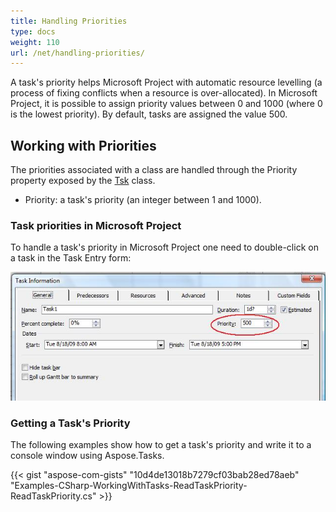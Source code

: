 ```yaml
---
title: Handling Priorities
type: docs
weight: 110
url: /net/handling-priorities/
---
```


A task's priority helps Microsoft Project with automatic resource levelling (a process of fixing conflicts when a resource is over-allocated). In Microsoft Project, it is possible to assign priority values between 0 and 1000 (where 0 is the lowest priority). By default, tasks are assigned the value 500.

## **Working with Priorities**
The priorities associated with a class are handled through the Priority property exposed by the [Tsk](https://apireference.aspose.com/tasks/net/aspose.tasks/tsk) class.

- Priority: a task's priority (an integer between 1 and 1000).

### **Task priorities in Microsoft Project**
To handle a task's priority in Microsoft Project one need to double-click on a task in the Task Entry form:

![handling the task priority](handling-priorities_1.png)

### **Getting a Task's Priority**
The following examples show how to get a task's priority and write it to a console window using Aspose.Tasks.

{{< gist "aspose-com-gists" "10d4de13018b7279cf03bab28ed78aeb" "Examples-CSharp-WorkingWithTasks-ReadTaskPriority-ReadTaskPriority.cs" >}}
